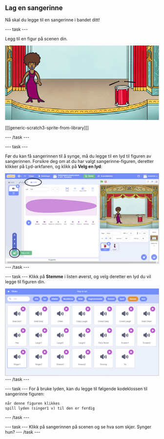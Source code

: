 ## Lag en sangerinne

Nå skal du legge til en sangerinne i bandet ditt!

\--- task \---

Legg til en figur på scenen din.

![skjermbilde](images/band-singer-mic.png)

[[[generic-scratch3-sprite-from-library]]]

\--- /task \---

\--- task \---

Før du kan få sangerinnen til å synge, må du legge til en lyd til figuren av sangerinnen. Forsikre deg om at du har valgt sangerinne-figuren, deretter klikker på Lyd-arkfanen, og klikk på **Velg en lyd**:

![skjermbilde](images/band-import-sound-annotated.png) \--- /task \---

\--- task \--- Klikk på **Stemme** i listen øverst, og velg deretter en lyd du vil legge til figuren din.

![skjermbilde](images/band-choose-sound.png) \--- /task \---

\--- task \--- For å bruke lyden, kan du legge til følgende kodeklossen til sangerinne figuren:

```blocks3
når denne figuren klikkes
spill lyden (singer1 v) til den er ferdig
```

\--- /task \---

\--- task \--- Klikk på sangerinnen på scenen og se hva som skjer. Synger hun? \--- /task \---